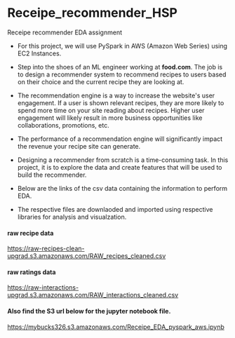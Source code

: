 # Receipe_recommender_HSP
Receipe recommender EDA assignment

- For this project, we will use PySpark in AWS (Amazon Web Series) using EC2 Instances.

- Step into the shoes of an ML engineer working at **food.com**. The job is to design a recommender system to recommend recipes to users based on their choice and the current recipe they are looking at.

- The recommendation engine is a way to increase the website's user engagement. If a user is shown relevant recipes, they are more likely to spend more time on your site reading about recipes. Higher user engagement will likely result in more business opportunities like collaborations, promotions, etc.

- The performance of a recommendation engine will significantly impact the revenue your recipe site can generate. 

- Designing a recommender from scratch is a time-consuming task.  In this project, it is to explore the data and create features that will be used to build the recommender.

- Below are the links of the csv data containing the information to perform EDA.
- The respective files are downlaoded and imported using respective libraries for analysis and visualzation.

#### raw recipe data
https://raw-recipes-clean-upgrad.s3.amazonaws.com/RAW_recipes_cleaned.csv

#### raw ratings data
https://raw-interactions-upgrad.s3.amazonaws.com/RAW_interactions_cleaned.csv


#### Also find the S3 url below for the jupyter notebook file.
https://mybucks326.s3.amazonaws.com/Receipe_EDA_pyspark_aws.ipynb
